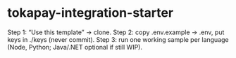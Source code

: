 # tokapay-integration-starter

Step 1: “Use this template” → clone.
Step 2: copy .env.example → .env, put keys in ./keys (never commit).
Step 3: run one working sample per language (Node, Python; Java/.NET optional if still WIP).
